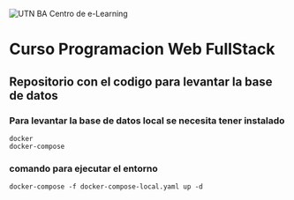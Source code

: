![UTN BA Centro de e-Learning](https://www.frba.utn.edu.ar/wp-content/uploads/2016/08/logo-utn.ba-horizontal-e1471367724904.jpg)
# Curso Programacion Web FullStack

## Repositorio con el codigo para levantar la base de datos


### Para levantar la base de datos local se necesita tener instalado

    docker
    docker-compose

### comando para ejecutar el entorno

    docker-compose -f docker-compose-local.yaml up -d